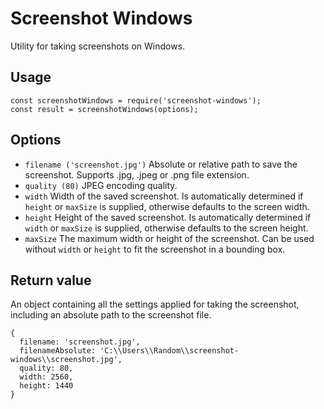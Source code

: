 # Screenshot Windows

Utility for taking screenshots on Windows.

## Usage

```
const screenshotWindows = require('screenshot-windows');
const result = screenshotWindows(options);
```
## Options

- `filename ('screenshot.jpg')` Absolute or relative path to save the screenshot. Supports .jpg, .jpeg or .png file extension.
- `quality (80)` JPEG encoding quality.
- `width` Width of the saved screenshot. Is automatically determined if `height` or `maxSize` is supplied, otherwise defaults to the screen width.
- `height` Height of the saved screenshot. Is automatically determined if `width` or `maxSize` is supplied, otherwise defaults to the screen height.
- `maxSize` The maximum width or height of the screenshot. Can be used without `width` or `height` to fit the screenshot in a bounding box.

## Return value

An object containing all the settings applied for taking the screenshot, including an absolute path to the screenshot file.

```
{
  filename: 'screenshot.jpg',
  filenameAbsolute: 'C:\\Users\\Random\\screenshot-windows\\screenshot.jpg',
  quality: 80,
  width: 2560,
  height: 1440
}
```
